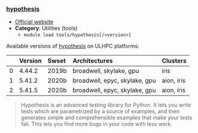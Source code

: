 ### [hypothesis](https://github.com/HypothesisWorks/hypothesis)

* [Official website](https://github.com/HypothesisWorks/hypothesis)
* __Category__: Utilities (tools)
    -  `module load tools/hypothesis[/<version>]`

Available versions of [hypothesis](https://github.com/HypothesisWorks/hypothesis) on ULHPC platforms:

|    | Version   | Swset   | Architectures                 | Clusters   |
|---:|:----------|:--------|:------------------------------|:-----------|
|  0 | 4.44.2    | 2019b   | broadwell, skylake, gpu       | iris       |
|  1 | 5.41.2    | 2020b   | broadwell, epyc, skylake, gpu | aion, iris |
|  2 | 5.41.5    | 2020b   | broadwell, epyc, skylake, gpu | aion, iris |

> Hypothesis is an advanced testing library for Python. It lets you write tests which are parametrized by a source of examples, and then generates simple and comprehensible examples that make your tests fail. This lets you find more bugs in your code with less work.
